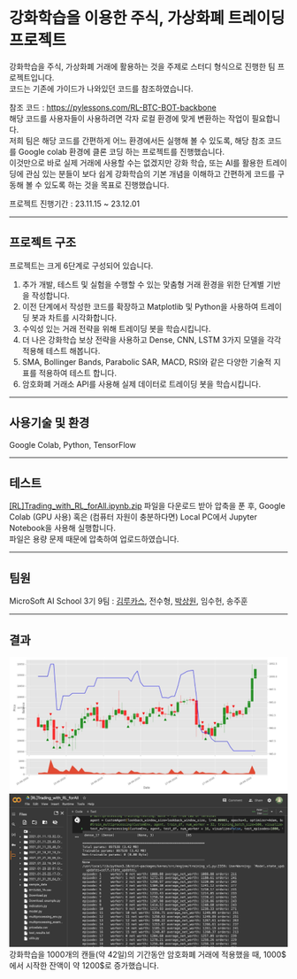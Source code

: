 # 강화학습을 이용한 주식, 가상화폐 트레이딩 프로젝트
강화학습을 주식, 가상화폐 거래에 활용하는 것을 주제로 스터디 형식으로 진행한 팀 프로젝트입니다.  
코드는 기존에 가이드가 나와있던 코드를 참조하였습니다.

참조 코드 : https://pylessons.com/RL-BTC-BOT-backbone  
해당 코드를 사용자들이 사용하려면 각자 로컬 환경에 맞게 변환하는 작업이 필요합니다.  
저희 팀은 해당 코드를 간편하게 어느 환경에서든 실행해 볼 수 있도록, 해당 참조 코드를 Google colab 환경에 클론 코딩 하는 프로젝트를 진행했습니다.  
이것만으로 바로 실제 거래에 사용할 수는 없겠지만 강화 학습, 또는 AI를 활용한 트레이딩에 관심 있는 분들이 보다 쉽게 강화학습의 기본 개념을 이해하고 간편하게 코드를 구동해 볼 수 있도록 하는 것을 목표로 진행했습니다.  

프로젝트 진행기간 : 23.11.15 ~ 23.12.01

------

## 프로젝트 구조
프로젝트는 크게 6단계로 구성되어 있습니다.  
1. 추가 개발, 테스트 및 실험을 수행할 수 있는 맞춤형 거래 환경을 위한 단계별 기반을 작성합니다.  
2. 이전 단계에서 작성한 코드를 확장하고 Matplotlib 및 Python을 사용하여 트레이딩 봇과 차트를 시각화합니다.
3. 수익성 있는 거래 전략을 위해 트레이딩 봇을 학습시킵니다.
4. 더 나은 강화학습 보상 전략을 사용하고 Dense, CNN, LSTM 3가지 모델을 각각 적용해 테스트 해봅니다.
5. SMA, Bollinger Bands, Parabolic SAR, MACD, RSI와 같은 다양한 기술적 지표를 적용하여 테스트 합니다.
6. 암호화폐 거래소 API를 사용해 실제 데이터로 트레이딩 봇을 학습시킵니다.

------

## 사용기술 및 환경
Google Colab, Python, TensorFlow  

------

## 테스트  
<a href="https://github.com/yuzy1022/Trading-of-using-reinforcement-learning/blob/main/src/%5BRL%5DTrading_with_RL_forAll.ipynb.zip">[RL]Trading_with_RL_forAll.ipynb.zip</a> 파일을 다운로드 받아 압축을 푼 후, Google Colab (GPU 사용) 혹은 (컴퓨터 자원이 충분하다면) Local PC에서 Jupyter Notebook을 사용해 실행합니다.  
파일은 용량 문제 때문에 압축하여 업로드하였습니다.

------

## 팀원
MicroSoft AI School 3기 9팀 : <a href="https://github.com/ICHBINLUCASKIM">김루카스</a>, 전수형, <a href="https://github.com/yuzy1022">박상원</a>, 임수헌, 송주훈

------

## 결과
<img src="https://github.com/yuzy1022/Trading-of-using-reinforcement-learning/blob/main/Visualization.jpg">
<img src="https://github.com/yuzy1022/Trading-of-using-reinforcement-learning/blob/main/setting.jpg">
강화학습을 1000개의 캔들(약 42일)의 기간동안 암호화폐 거래에 적용했을 때, 1000$ 에서 시작한 잔액이 약 1200$로 증가했습니다.
